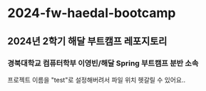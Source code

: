 # 2024-fw-haedal-bootcamp
## 2024년 2학기 해달 부트캠프 레포지토리

### 경북대학교 컴퓨터학부 이영빈/해달 Spring 부트캠프 분반 소속




프로젝트 이름을 "test"로 설정해버려서 파일 위치 헷갈릴 수 있어요..
